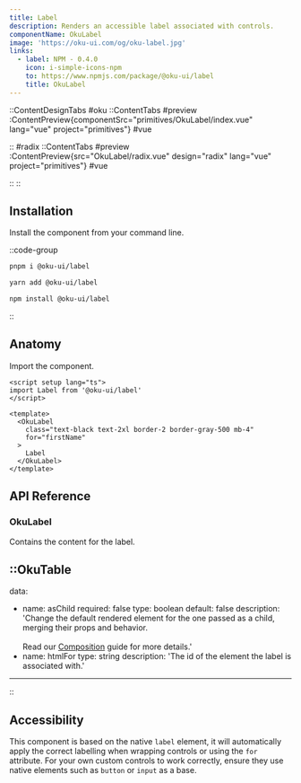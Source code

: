 ```yaml
---
title: Label
description: Renders an accessible label associated with controls.
componentName: OkuLabel
image: 'https://oku-ui.com/og/oku-label.jpg'
links:
  - label: NPM - 0.4.0
    icon: i-simple-icons-npm
    to: https://www.npmjs.com/package/@oku-ui/label
    title: OkuLabel
---
```


::ContentDesignTabs
#oku
::ContentTabs
#preview
:ContentPreview{componentSrc="primitives/OkuLabel/index.vue" lang="vue" project="primitives"}
#vue
<!-- Autodocs{src="/primitives/OkuLabel/index.vue" lang="vue"} -->
::
#radix
::ContentTabs
#preview
:ContentPreview{src="OkuLabel/radix.vue" design="radix" lang="vue" project="primitives"}
#vue
<!-- Autodocs{src="/primitives/OkuLabel/radix.vue" lang="vue"} -->
::
::



## Installation

Install the component from your command line.

::code-group

```sh [pnpm]
pnpm i @oku-ui/label
```

```bash [yarn]
yarn add @oku-ui/label
```

```bash [npm]
npm install @oku-ui/label
```

::

## Anatomy

Import the component.

```vue
<script setup lang="ts">
import Label from '@oku-ui/label'
</script>

<template>
  <OkuLabel
    class="text-black text-2xl border-2 border-gray-500 mb-4"
    for="firstName"
  >
    Label
  </OkuLabel>
</template>
```

## API Reference

### OkuLabel
Contains the content for the label.

::OkuTable
---
data:
  - name: asChild
    required: false
    type: boolean
    default: false
    description: 'Change the default rendered element for the one passed as a child, merging their props and behavior.<br><br>Read our [Composition](../guides/composition) guide for more details.'
  - name: htmlFor
    type: string
    description: 'The id of the element the label is associated with.'
---
::

## Accessibility

This component is based on the native `label` element, it will automatically apply the correct labelling when wrapping controls or using the `for` attribute. For your own custom controls to work correctly, ensure they use native elements such as `button` or `input` as a base.